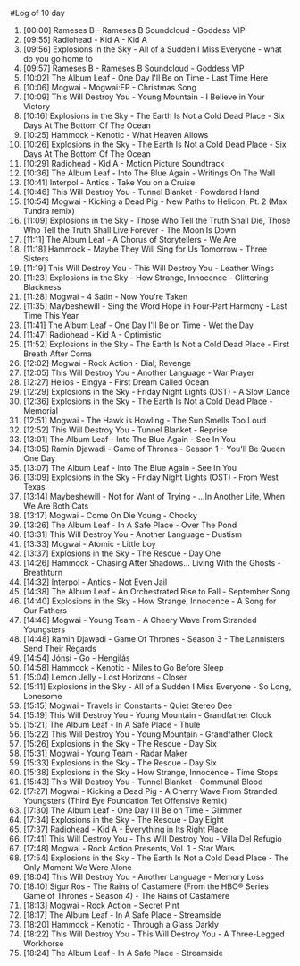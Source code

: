 #Log of 10 day

1. [00:00] Rameses B - Rameses B Soundcloud - Goddess VIP
1. [09:55] Radiohead - Kid A - Kid A
1. [09:56] Explosions in the Sky - All of a Sudden I Miss Everyone - what do you go home to
1. [09:57] Rameses B - Rameses B Soundcloud - Goddess VIP
1. [10:02] The Album Leaf - One Day I'll Be on Time - Last Time Here
1. [10:06] Mogwai - Mogwai:EP - Christmas Song
1. [10:09] This Will Destroy You - Young Mountain - I Believe in Your Victory
1. [10:16] Explosions in the Sky - The Earth Is Not a Cold Dead Place - Six Days At The Bottom Of The Ocean
1. [10:25] Hammock - Kenotic - What Heaven Allows
1. [10:26] Explosions in the Sky - The Earth Is Not a Cold Dead Place - Six Days At The Bottom Of The Ocean
1. [10:29] Radiohead - Kid A - Motion Picture Soundtrack
1. [10:36] The Album Leaf - Into The Blue Again - Writings On The Wall
1. [10:41] Interpol - Antics - Take You on a Cruise
1. [10:46] This Will Destroy You - Tunnel Blanket - Powdered Hand
1. [10:54] Mogwai - Kicking a Dead Pig - New Paths to Helicon, Pt. 2 (Max Tundra remix)
1. [11:09] Explosions in the Sky - Those Who Tell the Truth Shall Die, Those Who Tell the Truth Shall Live Forever - The Moon Is Down
1. [11:11] The Album Leaf - A Chorus of Storytellers - We Are
1. [11:18] Hammock - Maybe They Will Sing for Us Tomorrow - Three Sisters
1. [11:19] This Will Destroy You - This Will Destroy You - Leather Wings
1. [11:23] Explosions in the Sky - How Strange, Innocence - Glittering Blackness
1. [11:28] Mogwai - 4 Satin - Now You're Taken
1. [11:35] Maybeshewill - Sing the Word Hope in Four-Part Harmony - Last Time This Year
1. [11:41] The Album Leaf - One Day I'll Be on Time - Wet the Day
1. [11:47] Radiohead - Kid A - Optimistic
1. [11:52] Explosions in the Sky - The Earth Is Not a Cold Dead Place - First Breath After Coma
1. [12:02] Mogwai - Rock Action - Dial; Revenge
1. [12:05] This Will Destroy You - Another Language - War Prayer
1. [12:27] Helios - Eingya - First Dream Called Ocean
1. [12:29] Explosions in the Sky - Friday Night Lights (OST) - A Slow Dance
1. [12:36] Explosions in the Sky - The Earth Is Not a Cold Dead Place - Memorial
1. [12:51] Mogwai - The Hawk is Howling - The Sun Smells Too Loud
1. [12:52] This Will Destroy You - Tunnel Blanket - Reprise
1. [13:01] The Album Leaf - Into The Blue Again - See In You
1. [13:05] Ramin Djawadi - Game of Thrones - Season 1 - You'll Be Queen One Day
1. [13:07] The Album Leaf - Into The Blue Again - See In You
1. [13:09] Explosions in the Sky - Friday Night Lights (OST) - From West Texas
1. [13:14] Maybeshewill - Not for Want of Trying - ...In Another Life, When We Are Both Cats
1. [13:17] Mogwai - Come On Die Young - Chocky
1. [13:26] The Album Leaf - In A Safe Place - Over The Pond
1. [13:31] This Will Destroy You - Another Language - Dustism
1. [13:33] Mogwai - Atomic - Little boy
1. [13:37] Explosions in the Sky - The Rescue - Day One
1. [14:26] Hammock - Chasing After Shadows... Living With the Ghosts - Breathturn
1. [14:32] Interpol - Antics - Not Even Jail
1. [14:38] The Album Leaf - An Orchestrated Rise to Fall - September Song
1. [14:40] Explosions in the Sky - How Strange, Innocence - A Song for Our Fathers
1. [14:46] Mogwai - Young Team - A Cheery Wave From Stranded Youngsters
1. [14:48] Ramin Djawadi - Game Of Thrones - Season 3 - The Lannisters Send Their Regards
1. [14:54] Jónsi - Go - Hengilás
1. [14:58] Hammock - Kenotic - Miles to Go Before Sleep
1. [15:04] Lemon Jelly - Lost Horizons - Closer
1. [15:11] Explosions in the Sky - All of a Sudden I Miss Everyone - So Long, Lonesome
1. [15:15] Mogwai - Travels in Constants - Quiet Stereo Dee
1. [15:19] This Will Destroy You - Young Mountain - Grandfather Clock
1. [15:21] The Album Leaf - In A Safe Place - Thule
1. [15:22] This Will Destroy You - Young Mountain - Grandfather Clock
1. [15:26] Explosions in the Sky - The Rescue - Day Six
1. [15:31] Mogwai - Young Team - Radar Maker
1. [15:33] Explosions in the Sky - The Rescue - Day Six
1. [15:38] Explosions in the Sky - How Strange, Innocence - Time Stops
1. [15:43] This Will Destroy You - Tunnel Blanket - Communal Blood
1. [17:27] Mogwai - Kicking a Dead Pig - A Cherry Wave From Stranded Youngsters (Third Eye Foundation Tet Offensive Remix)
1. [17:30] The Album Leaf - One Day I'll Be on Time - Glimmer
1. [17:34] Explosions in the Sky - The Rescue - Day Eight
1. [17:37] Radiohead - Kid A - Everything in Its Right Place
1. [17:41] This Will Destroy You - This Will Destroy You - Villa Del Refugio
1. [17:48] Mogwai - Rock Action Presents, Vol. 1 - Star Wars
1. [17:54] Explosions in the Sky - The Earth Is Not a Cold Dead Place - The Only Moment We Were Alone
1. [18:04] This Will Destroy You - Another Language - Memory Loss
1. [18:10] Sigur Rós - The Rains of Castamere (From the HBO® Series Game of Thrones - Season 4) - The Rains of Castamere
1. [18:13] Mogwai - Rock Action - Secret Pint
1. [18:17] The Album Leaf - In A Safe Place - Streamside
1. [18:20] Hammock - Kenotic - Through a Glass Darkly
1. [18:22] This Will Destroy You - This Will Destroy You - A Three-Legged Workhorse
1. [18:24] The Album Leaf - In A Safe Place - Streamside
